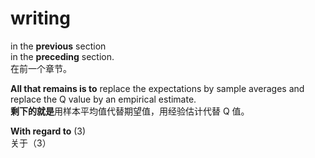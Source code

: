 # writing

in the **previous** section \
in the **preceding** section. \
在前一个章节。

**All that remains is to** replace the expectations by sample averages and replace the Q value by an empirical estimate. \
**剩下的就是**用样本平均值代替期望值，用经验估计代替 Q 值。

**With regard to** (3) \
关于（3）